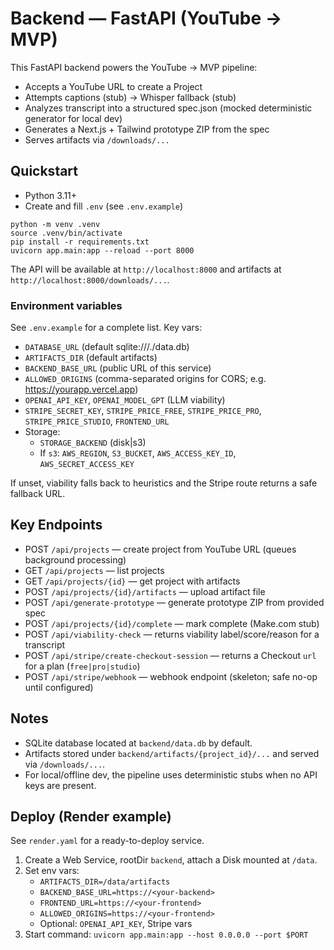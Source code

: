 # Backend — FastAPI (YouTube → MVP)

This FastAPI backend powers the YouTube → MVP pipeline:

- Accepts a YouTube URL to create a Project
- Attempts captions (stub) → Whisper fallback (stub)
- Analyzes transcript into a structured spec.json (mocked deterministic generator for local dev)
- Generates a Next.js + Tailwind prototype ZIP from the spec
- Serves artifacts via `/downloads/...`

## Quickstart

- Python 3.11+
- Create and fill `.env` (see `.env.example`)

```
python -m venv .venv
source .venv/bin/activate
pip install -r requirements.txt
uvicorn app.main:app --reload --port 8000
```

The API will be available at `http://localhost:8000` and artifacts at `http://localhost:8000/downloads/...`.

### Environment variables

See `.env.example` for a complete list. Key vars:
- `DATABASE_URL` (default sqlite:///./data.db)
- `ARTIFACTS_DIR` (default artifacts)
- `BACKEND_BASE_URL` (public URL of this service)
- `ALLOWED_ORIGINS` (comma-separated origins for CORS; e.g. https://yourapp.vercel.app)
- `OPENAI_API_KEY`, `OPENAI_MODEL_GPT` (LLM viability)
- `STRIPE_SECRET_KEY`, `STRIPE_PRICE_FREE`, `STRIPE_PRICE_PRO`, `STRIPE_PRICE_STUDIO`, `FRONTEND_URL`
- Storage:
  - `STORAGE_BACKEND` (disk|s3)
  - If `s3`: `AWS_REGION`, `S3_BUCKET`, `AWS_ACCESS_KEY_ID`, `AWS_SECRET_ACCESS_KEY`

If unset, viability falls back to heuristics and the Stripe route returns a safe fallback URL.

## Key Endpoints

- POST `/api/projects` — create project from YouTube URL (queues background processing)
- GET  `/api/projects` — list projects
- GET  `/api/projects/{id}` — get project with artifacts
- POST `/api/projects/{id}/artifacts` — upload artifact file
- POST `/api/generate-prototype` — generate prototype ZIP from provided spec
- POST `/api/projects/{id}/complete` — mark complete (Make.com stub)
- POST `/api/viability-check` — returns viability label/score/reason for a transcript
- POST `/api/stripe/create-checkout-session` — returns a Checkout `url` for a plan (`free|pro|studio`)
- POST `/api/stripe/webhook` — webhook endpoint (skeleton; safe no-op until configured)

## Notes

- SQLite database located at `backend/data.db` by default.
- Artifacts stored under `backend/artifacts/{project_id}/...` and served via `/downloads/...`.
- For local/offline dev, the pipeline uses deterministic stubs when no API keys are present.

## Deploy (Render example)

See `render.yaml` for a ready-to-deploy service.

1) Create a Web Service, rootDir `backend`, attach a Disk mounted at `/data`.
2) Set env vars:
   - `ARTIFACTS_DIR=/data/artifacts`
   - `BACKEND_BASE_URL=https://<your-backend>`
   - `FRONTEND_URL=https://<your-frontend>`
   - `ALLOWED_ORIGINS=https://<your-frontend>`
   - Optional: `OPENAI_API_KEY`, Stripe vars
3) Start command: `uvicorn app.main:app --host 0.0.0.0 --port $PORT`
